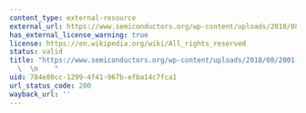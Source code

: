 ```yaml
---
content_type: external-resource
external_url: https://www.semiconductors.org/wp-content/uploads/2018/08/2001-Executive-Summary.pdf
has_external_license_warning: true
license: https://en.wikipedia.org/wiki/All_rights_reserved
status: valid
title: "https://www.semiconductors.org/wp-content/uploads/2018/08/2001-Executive-Summary.pdf\
  \  \n    "
uid: 784e80cc-1299-4f41-967b-efba14c7fca1
url_status_code: 200
wayback_url: ''
---
```

